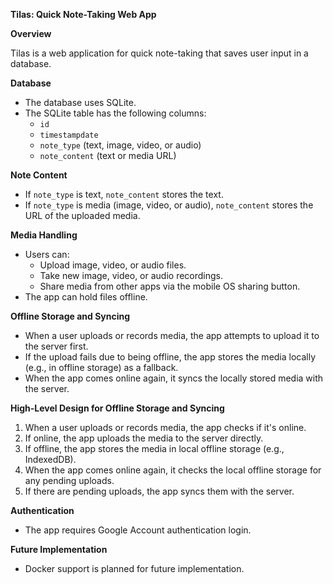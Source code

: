 **Tilas: Quick Note-Taking Web App**

**Overview**

Tilas is a web application for quick note-taking that saves user input in a database.

**Database**

* The database uses SQLite.
* The SQLite table has the following columns:
	+ `id`
	+ `timestampdate`
	+ `note_type` (text, image, video, or audio)
	+ `note_content` (text or media URL)

**Note Content**

* If `note_type` is text, `note_content` stores the text.
* If `note_type` is media (image, video, or audio), `note_content` stores the URL of the uploaded media.

**Media Handling**

* Users can:
	+ Upload image, video, or audio files.
	+ Take new image, video, or audio recordings.
	+ Share media from other apps via the mobile OS sharing button.
* The app can hold files offline.

**Offline Storage and Syncing**

* When a user uploads or records media, the app attempts to upload it to the server first.
* If the upload fails due to being offline, the app stores the media locally (e.g., in offline storage) as a fallback.
* When the app comes online again, it syncs the locally stored media with the server.

**High-Level Design for Offline Storage and Syncing**

1. When a user uploads or records media, the app checks if it's online.
2. If online, the app uploads the media to the server directly.
3. If offline, the app stores the media in local offline storage (e.g., IndexedDB).
4. When the app comes online again, it checks the local offline storage for any pending uploads.
5. If there are pending uploads, the app syncs them with the server.

**Authentication**

* The app requires Google Account authentication login.

**Future Implementation**

* Docker support is planned for future implementation.
